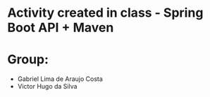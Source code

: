 # Activity created in class - Spring Boot API + Maven

# Group:

- Gabriel Lima de Araujo Costa
- Victor Hugo da Silva